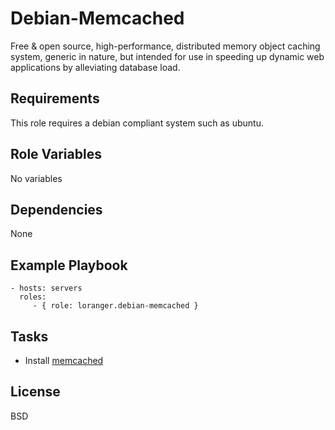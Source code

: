 Debian-Memcached
================

Free & open source, high-performance, distributed memory object caching system, generic in nature, but intended for use in speeding up dynamic web applications by alleviating database load.

Requirements
------------

This role requires a debian compliant system such as ubuntu.

Role Variables
--------------

No variables

Dependencies
------------

None

Example Playbook
----------------

    - hosts: servers
      roles:
         - { role: loranger.debian-memcached }

Tasks
-----

  - Install [memcached](http://memcached.org/)
  

License
-------

BSD